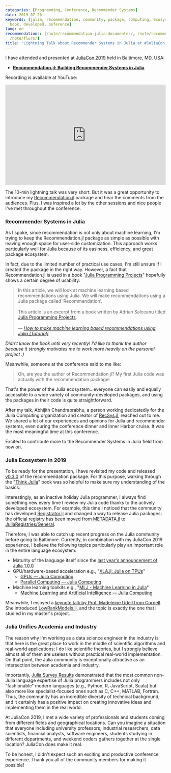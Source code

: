 ```yaml
---
categories: [Programming, Conference, Recommender Systems]
date: 2019-07-26
keywords: [julia, recommendation, community, package, computing, ecosystem, recommendations,
  book, developed, onference]
lang: en
recommendations: [/note/recommendation-julia-documenter/, /note/recommendation-julia/,
  /note/flurs/]
title: 'Lightning Talk about Recommender Systems in Julia at #JuliaCon 2019'
---
```


I have attended and presented at [JuliaCon 2019](https://juliacon.org/2019/) held in Baltimore, MD, USA:

- **[Recommendation.jl: Building Recommender Systems in Julia](https://pretalx.com/juliacon2019/talk/FFXKCX/)**

<script async class="speakerdeck-embed" data-id="7c5a8d8d54b44719b535f7e9b9764efc" data-ratio="1.77777777777778" src="//speakerdeck.com/assets/embed.js"></script>

Recording is available at YouTube:

<iframe width="560" height="315" style="max-width: 100%;" src="https://www.youtube.com/embed/kC8LKQ_YjyM" frameborder="0" allow="accelerometer; autoplay; encrypted-media; gyroscope; picture-in-picture" allowfullscreen></iframe>

The 10-min lightning talk was very short. But it was a great opportunity to introduce my [Recommendation.jl](https://github.com/takuti/Recommendation.jl/) package and hear the comments from the audiences. Plus, I was inspired a lot by the other sessions and nice people I've met throughout the conference.

### Recommender Systems in Julia

As I spoke, since recommendation is not only about machine learning, I'm trying to keep the Recommendation.jl package as simple as possible with leaving enough space for user-side customization. This approach works particularly well for Julia because of its easiness, efficiency, and great package ecosystem.

In fact, due to the limited number of practical use cases, I'm still unsure if I created the package in the right way. However, a fact that Recommendation.jl is used in a book "[Julia Programming Projects](https://www.packtpub.com/big-data-and-business-intelligence/julia-programming-projects)" hopefully shows a certain degree of usability:

> In this article, we will look at machine learning based recommendations using Julia. We will make recommendations using a Julia package called ‘Recommendation’.<br /><br />
> This article is an excerpt from a book written by Adrian Salceanu titled [Julia Programming Projects](https://www.packtpub.com/big-data-and-business-intelligence/julia-programming-projects).<br/><br />
> *&mdash; [How to make machine learning based recommendations using Julia [Tutorial]](https://hub.packtpub.com/how-to-make-machine-learning-based-recommendations-using-julia-tutorial/)*

*Didn't know the book until very recently! I'd like to thank the author because it strongly motivates me to work more heavily on the personal project :)*

Meanwhile, someone at the conference said to me like:

> Oh, are you the author of Recommendation.jl? My first Julia code was actually with the recommendation package!

That's the power of the Julia ecosystem...everyone can easily and equally accessible to a wide variety of community-developed packages, and using the packages in their code is quite straightforward.

After my talk, Abhijith Chandraprabhu, a person working dedicatedly for the Julia Computing organization and creator of [RecSys.jl](https://github.com/abhijithch/RecSys.jl), reached out to me. We shared a lot of our experiences and opinions for Julia and recommender systems, even during the conference dinner and Inner Harbor cruise. It was the most meaningful time at this conference.

Excited to contribute more to the Recommender Systems in Julia field from now on.

### Julia Ecosystem in 2019

To be ready for the presentation, I have revisited my code and released [v0.3.0](https://github.com/takuti/Recommendation.jl/releases/tag/v0.3.0) of the recommendation package. For this purpose, walking through the "[Think Julia](https://benlauwens.github.io/ThinkJulia.jl/latest/book.html)" book was so helpful to make sure my understanding of the basics.

Interestingly, as an inactive holiday Julia programmer, I always find something new every time I review my Julia code thanks to the actively developed ecosystem. For example, this time I noticed that the community has developed [Registrator.jl](https://github.com/JuliaRegistries/Registrator.jl) and changed a way to release Julia packages; the official registry has been moved from [METADATA.jl](https://github.com/JuliaLang/METADATA.jl) to [JuliaRegistries/General](https://github.com/JuliaRegistries/General). 

Therefore, I was able to catch up recent progress on the Julia community before going to Baltimore. Currently, in combination with my JuliaCon 2019 experience, I believe the following topics particularly play an important role in the entire language ecosystem:

- Maturity of the language itself since the [last year's announcement of Julia 1.0.0](https://julialang.org/blog/2018/08/one-point-zero)
- GPU/hardware-based acceleration e.g., "[XLA.jl: Julia on TPUs](https://www.youtube.com/watch?v=QeG1IWeVKek)"
    - [GPUs &mdash; Julia Computing](https://juliacomputing.com/domains/gpus.html)
    - [Parallel Computing &mdash; Julia Computing](https://juliacomputing.com/domains/parallel-computing.html)
- Machine learning toolkits e.g., "[MLJ - Machine Learning in Julia](https://www.youtube.com/watch?v=ByFglWPqNlg)"
    - [Machine Learning and Artificial Intelligence &mdash; Julia Computing](https://juliacomputing.com/domains/ml-and-ai.html)

Meanwhile, I enjoyed a [keynote talk by Prof. Madeleine Udell from Cornell](https://www.youtube.com/watch?v=BjMgo3liDZ8). She introduced [LowRankModels.jl](https://github.com/madeleineudell/LowRankModels.jl), and the topic is exactly the one that I studied in my master's project.

### Julia Unifies Academia and Industry

The reason why I'm working as a data science engineer in the industry is that here is the great place to work in the middle of scientific algorithms and real-world applications; I do like scientific theories, but I strongly believe almost all of them are useless without practical real-world implementation. On that point, the Julia community is exceptionally attractive as an intersection between academia and industry.

Importantly, [Julia Survey Results](https://www.youtube.com/watch?v=yx6lBSHqGfc) demonstrated that the most common non-Julia language expertise of Julia programmers includes not only "fashionable" modern languages (e.g., Python, R, JavaScript, Scala) but also more like specialist-focused ones such as C, C++, MATLAB, Fortran. Thus, the community has an incredible diversity of technical background, and it certainly has a positive impact on creating innovative ideas and implementing them in the real world.

At JuliaCon 2019, I met a wide variety of professionals and students coming from different fields and geographical locations. Can you imagine a situation that everyone including university professors, industrial researchers, data scientists, financial analysts, software engineers, students studying in different departments, and weekend coders gathers together at the single location? JuliaCon does make it real. 

To be honest, I didn't expect such an exciting and productive conference experience. Thank you all of the community members for making it possible!